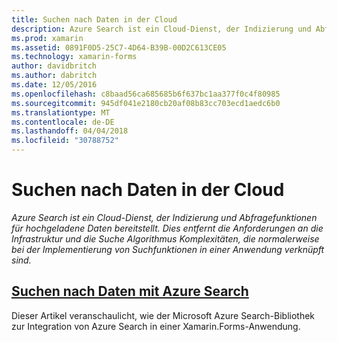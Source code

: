 ```yaml
---
title: Suchen nach Daten in der Cloud
description: Azure Search ist ein Cloud-Dienst, der Indizierung und Abfragefunktionen für hochgeladene Daten bereitstellt. Dies entfernt die Anforderungen an die Infrastruktur und die Suche Algorithmus Komplexitäten, die normalerweise bei der Implementierung von Suchfunktionen in einer Anwendung verknüpft sind.
ms.prod: xamarin
ms.assetid: 0891F0D5-25C7-4D64-B39B-00D2C613CE05
ms.technology: xamarin-forms
author: davidbritch
ms.author: dabritch
ms.date: 12/05/2016
ms.openlocfilehash: c8baad56ca685685b6f637bc1aa377f0c4f80985
ms.sourcegitcommit: 945df041e2180cb20af08b83cc703ecd1aedc6b0
ms.translationtype: MT
ms.contentlocale: de-DE
ms.lasthandoff: 04/04/2018
ms.locfileid: "30788752"
---
```

# <a name="searching-data-in-the-cloud"></a>Suchen nach Daten in der Cloud

_Azure Search ist ein Cloud-Dienst, der Indizierung und Abfragefunktionen für hochgeladene Daten bereitstellt. Dies entfernt die Anforderungen an die Infrastruktur und die Suche Algorithmus Komplexitäten, die normalerweise bei der Implementierung von Suchfunktionen in einer Anwendung verknüpft sind._

## <a name="searching-data-with-azure-searchazure-searchmd"></a>[Suchen nach Daten mit Azure Search](azure-search.md)

Dieser Artikel veranschaulicht, wie der Microsoft Azure Search-Bibliothek zur Integration von Azure Search in einer Xamarin.Forms-Anwendung.

